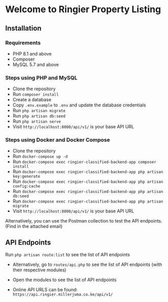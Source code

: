 # Welcome to Ringier Property Listing

## Installation
### Requirements
- PHP 8.1 and above
- Composer
- MySQL 5.7 and above

### Steps using PHP and MySQL
- Clone the repository
- Run `composer install`
- Create a database
- Copy `.env.example` to `.env` and update the database credentials
- Run `php artisan migrate`
- Run `php artisan db:seed`
- Run `php artisan serve`
- Visit `http://localhost:8000/api/v1/` is your base API URL

### Steps using Docker and Docker Compose
- Clone the repository
- Run `docker-compose up -d`
- Run `docker-compose exec ringier-classified-backend-app composer install`
- Run `docker-compose exec ringier-classified-backend-app php artisan key:generate`
- Run `docker-compose exec ringier-classified-backend-app php artisan config:cache`
- Run `docker-compose exec ringier-classified-backend-app php artisan db:seed`
- Run `docker-compose exec ringier-classified-backend-app php artisan migrate`
- Visit `http://localhost:8000/api/v1/` is your base API URL

Alternatively, you can use the Postman collection to test the API endpoints. (Find in the attached email)

## API Endpoints
Run `php artisan route:list` to see the list of API endpoints

- Alternatively, go to `routes/api.php` to see the list of API endpoints (with their respective modules)
- Open the modules to see the list of API endpoints

- Online API URLS can be found: `https://api.ringier.millerjuma.co.ke/api/v1/`
